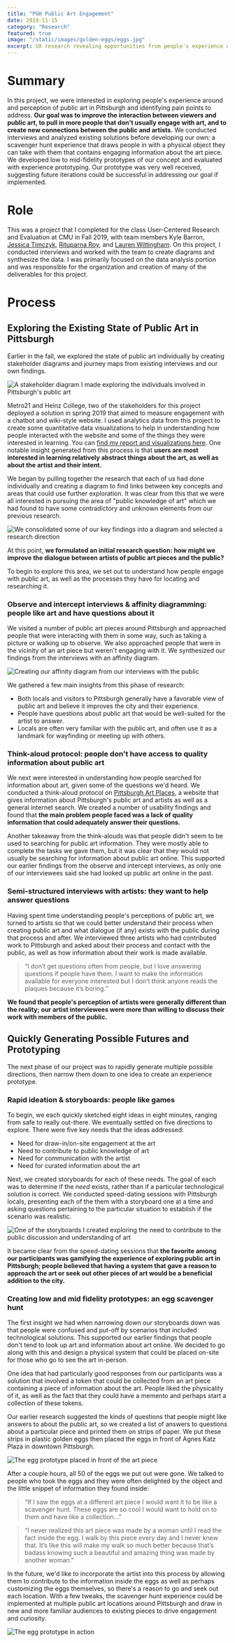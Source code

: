 ```yaml
---
title: "PGH Public Art Engagement"
date: 2019-11-15
category: "Research"
featured: true
image: "/static/images/golden-eggs/eggs.jpg"
excerpt: UX research revealing opportunities from people's experience of public art in Pittsburgh and prototyping a new system.
---
```


# Summary

In this project, we were interested in exploring people's experience around and perception of public art in Pittsburgh and identifying pain points to address. **Our goal was to improve the interaction between viewers and public art, to pull in more people that don't usually engage with art, and to create new connections between the public and artists.** We conducted interviews and analyzed existing solutions before developing our own: a scavenger hunt experience that draws people in with a physical object they can take with them that contains engaging information about the art piece. We developed low to mid-fidelity prototypes of our concept and evaluated with experience prototyping. Our prototype was very well received, suggesting future iterations could be successful in addressing our goal if implemented.

<!-- more -->

# Role

This was a project that I completed for the class User-Centered Research and Evaluation at CMU in Fall 2019, with team members Kyle Barron, [Jessica Timczyk](https://www.jessicatimczyk.com/), [Rituparna Roy](https://www.rituparnaroy.com/), and [Lauren Wittingham](https://laurenwhittingham.com/). On this project, I conducted interviews and worked with the team to create diagrams and synthesize the data. I was primarily focused on the data analysis portion and was responsible for the organization and creation of many of the deliverables for this project.

# Process

## Exploring the Existing State of Public Art in Pittsburgh

Earlier in the fall, we explored the state of public art individually by creating stakeholder diagrams and journey maps from existing interviews and our own findings.

![A stakeholder diagram I made exploring the individuals involved in Pittsburgh's public art](/static/images/golden-eggs/stakeholder.png)

Metro21 and Heinz College, two of the stakeholders for this project deployed a solution in spring 2019 that aimed to measure engagement with a chatbot and wiki-style website. I used analytics data from this project to create some quantitative data visualizations to help in understanding how people interacted with the website and some of the things they were interested in learning. You can [find my report and visualizations here](https://drive.google.com/file/d/1nydFwm9409L5EbfVt9HAHFZC-HNfThye/view?usp=sharing). One notable insight generated from this process is that **users are most interested in learning relatively abstract things about the art, as well as about the artist and their intent.**

We began by pulling together the research that each of us had done individually and creating a diagram to find links between key concepts and areas that could use further exploration. It was clear from this that we were all interested in pursuing the area of "public knowledge of art" which we had found to have some contradictory and unknown elements from our previous research.

![We consolidated some of our key findings into a diagram and selected a research direction](/static/images/golden-eggs/notes.png)

At this point, **we formulated an initial research question: how might we improve the dialogue between artists of public art pieces and the public?**

To begin to explore this area, we set out to understand how people engage with public art, as well as the processes they have for locating and researching it.

### Observe and intercept interviews & affinity diagramming: people like art and have questions about it

We visited a number of public art pieces around Pittsburgh and approached people that were interacting with them in some way, such as taking a picture or walking up to observe. We also approached people that were in the vicinity of an art piece but weren't engaging with it. We synthesized our findings from the interviews with an affinity diagram.

![Creating our affinity diagram from our interviews with the public](/static/images/golden-eggs/affinity.jpg)

We gathered a few main insights from this phase of research:

- Both locals and visitors to Pittsburgh generally have a favorable view of public art and believe it improves the city and their experience.
- People have questions about public art that would be well-suited for the artist to answer.
- Locals are often very familiar with the public art, and often use it as a landmark for wayfinding or meeting up with others.

### Think-aloud protocol: people don't have access to quality information about public art

We next were interested in understanding how people searched for information about art, given some of the questions we'd heard. We conducted a think-aloud protocol on [Pittsburgh Art Places](http://www.pittsburghartplaces.org/tours/search), a website that gives information about Pittsburgh's public art and artists as well as a general internet search. We created a number of usability findings and found that **the main problem people faced was a lack of quality information that could adequately answer their questions.**

Another takeaway from the think-alouds was that people didn't seem to be used to searching for public art information. They were mostly able to complete the tasks we gave them, but it was clear that they would not usually be searching for information about public art online. This supported our earlier findings from the observe and intercept interviews, as only one of our interviewees said she had looked up public art online in the past.

### Semi-structured interviews with artists: they want to help answer questions

Having spent time understanding people's perceptions of public art, we turned to artists so that we could better understand their process when creating public art and what dialogue (if any) exists with the public during that process and after. We interviewed three artists who had contributed work to Pittsburgh and asked about their process and contact with the public, as well as how information about their work is made available.

> “I don’t get questions often from people, but I love answering questions if people have them. I want to make the information available for everyone interested but I don’t think anyone reads the plaques because it’s boring.”

**We found that people's perception of artists were generally different than the reality; our artist interviewees were more than willing to discuss their work with members of the public.**

## Quickly Generating Possible Futures and Prototyping

The next phase of our project was to rapidly generate multiple possible directions, then narrow them down to one idea to create an experience prototype.

### Rapid ideation & storyboards: people like games

To begin, we each quickly sketched eight ideas in eight minutes, ranging from safe to really out-there. We eventually settled on five directions to explore. There were five key needs that the ideas addressed:

- Need for draw-in/on-site engagement at the art
- Need to contribute to public knowledge of art
- Need for communication with the artist
- Need for curated information about the art

Next, we created storyboards for each of these needs. The goal of each was to determine if the _need_ exists, rather than if a particular technological solution is correct. We conducted speed-dating sessions with Pittsburgh locals, presenting each of the them with a storyboard one at a time and asking questions pertaining to the particular situation to establish if the scenario was realistic.

![One of the storyboards I created exploring the need to contribute to the public discussion and understanding of art](/static/images/golden-eggs/rob.png)

It became clear from the speed-dating sessions that **the favorite among our participants was gamifying the experience of exploring public art in Pittsburgh; people believed that having a system that gave a reason to approach the art or seek out other pieces of art would be a beneficial addition to the city.**

### Creating low and mid fidelity prototypes: an egg scavenger hunt

The first insight we had when narrowing down our storyboards down was that people were confused and put-off by scenarios that included technological solutions. This supported our earlier findings that people don't tend to look up art and information about art online. We decided to go along with this and design a physical system that could be placed on-site for those who go to see the art in-person.

One idea that had particularly good responses from our participants was a solution that involved a token that could be collected from an art piece containing a piece of information about the art. People liked the physicality of it, as well as the fact that they could have a memento and perhaps start a collection of these tokens.

Our earlier research suggested the kinds of questions that people might like answers to about the public art, so we created a list of answers to questions about a particular piece and printed them on strips of paper. We put these strips in plastic golden eggs then placed the eggs in front of Agnes Katz Plaza in downtown Pittsburgh.

![The egg prototype placed in front of the art piece](/static/images/golden-eggs/eggs.jpg)

After a couple hours, all 50 of the eggs we put out were gone. We talked to people who took the eggs and they were often delighted by the object and the little snippet of information they found inside:

> “If I saw the eggs at a different art piece I would want it to be like a scavenger hunt. These eggs are so cool I would want to hold on to them and have like a collection...”

> “I never realized this art piece was made by a woman until I read the fact inside the egg. I walk by this piece every day and I never knew that. It’s like this will make my walk so much better because that’s badass knowing such a beautiful and amazing thing was made by another woman.”

In the future, we'd like to incorporate the artist into this process by allowing them to contribute to the information inside the eggs as well as perhaps customizing the eggs themselves, so there's a reason to go and seek out each location. With a few tweaks, the scavenger hunt experience could be implemented at multiple public art locations around Pittsburgh and draw in new and more familiar audiences to existing pieces to drive engagement and curiosity.

![The egg prototype in action](/static/images/golden-eggs/eggsClose.jpg)
